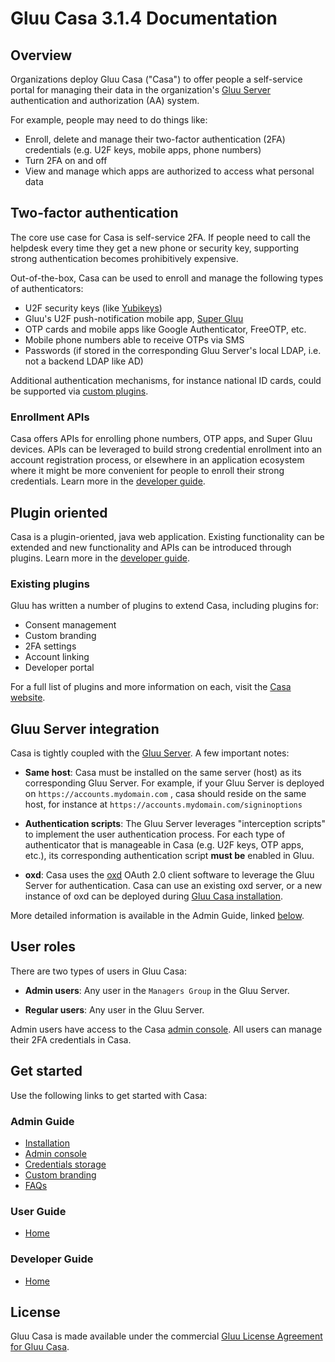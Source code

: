 # Gluu Casa 3.1.4 Documentation

## Overview

Organizations deploy Gluu Casa ("Casa") to offer people a self-service portal for managing their data in the organization's [Gluu Server](https://gluu.org/docs/ce) authentication and authorization (AA) system. 

For example, people may need to do things like:

- Enroll, delete and manage their two-factor authentication (2FA) credentials (e.g. U2F keys, mobile apps, phone numbers)
- Turn 2FA on and off
- View and manage which apps are authorized to access what personal data

## Two-factor authentication

The core use case for Casa is self-service 2FA. If people need to call the helpdesk every time they get a new phone or security key, supporting strong authentication becomes prohibitively expensive. 

Out-of-the-box, Casa can be used to enroll and manage the following types of authenticators:    

- U2F security keys (like [Yubikeys](https://www.yubico.com/products/yubikey-hardware/))    
- Gluu's U2F push-notification mobile app, [Super Gluu](https://super.gluu.org)   
- OTP cards and mobile apps like Google Authenticator, FreeOTP, etc.      
- Mobile phone numbers able to receive OTPs via SMS   
- Passwords (if stored in the corresponding Gluu Server's local LDAP, i.e. not a backend LDAP like AD)      

Additional authentication mechanisms, for instance national ID cards, could be supported via [custom plugins](#plugin-oriented). 

### Enrollment APIs

Casa offers APIs for enrolling phone numbers, OTP apps, and Super Gluu devices. APIs can be leveraged to build strong credential enrollment into an account registration process, or elsewhere in an application ecosystem where it might be more convenient for people to enroll their strong credentials. Learn more in the [developer guide](../developer/index.md#apis-for-credential-enrollment).  

## Plugin oriented

Casa is a plugin-oriented, java web application. Existing functionality can be extended and new functionality and APIs can be introduced through plugins. Learn more in the [developer guide](../developer/index.md).

### Existing plugins
Gluu has written a number of plugins to extend Casa, including plugins for:

- Consent management 
- Custom branding  
- 2FA settings  
- Account linking 
- Developer portal

For a full list of plugins and more information on each, visit the [Casa website](https://casa.gluu.org/plugins). 

## Gluu Server integration

Casa is tightly coupled with the [Gluu Server](https://gluu.org/docs/ce). A few important notes:

- **Same host**: Casa must be installed on the same server (host) as its corresponding Gluu Server. For example, if your Gluu Server is deployed on `https://accounts.mydomain.com` , casa should reside on the same host, for instance at `https://accounts.mydomain.com/signinoptions` 

- **Authentication scripts**: The Gluu Server leverages "interception scripts" to implement the user authentication process. For each type of authenticator that is manageable in Casa (e.g. U2F keys, OTP apps, etc.), its corresponding authentication script **must be** enabled in Gluu. 

- **oxd**: Casa uses the [oxd](https://oxd.gluu.org) OAuth 2.0 client software to leverage the Gluu Server for authentication. Casa can use an existing oxd server, or a new instance of oxd can be deployed during [Gluu Casa installation](./administration/installation.md). 

More detailed information is available in the Admin Guide, linked [below](#admin-guide).

## User roles

There are two types of users in Gluu Casa:

- **Admin users**: Any user in the `Managers Group` in the Gluu Server. 

- **Regular users**: Any user in the Gluu Server. 

Admin users have access to the Casa [admin console](./administration/admin-console.md). All users can manage their 2FA credentials in Casa. 

## Get started

Use the following links to get started with Casa:  

### Admin Guide

  - [Installation](./administration/installation.md)
  - [Admin console](./administration/admin-console.md)
  - [Credentials storage](./administration/credentials-stored.md)        
  - [Custom branding](./administration/custom-branding.md)        
  - [FAQs](./administration/faq.md)            

### User Guide

- [Home](./user-guide.md)

### Developer Guide

- [Home](./developer/index.md)

## License
Gluu Casa is made available under the commercial [Gluu License Agreement for Gluu Casa](https://github.com/GluuFederation/casa/blob/master/LICENSE.md). 

